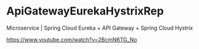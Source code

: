 # ApiGatewayEurekaHystrixRep
Microservice | Spring Cloud Eureka + API Gateway + Spring Cloud Hystrix

https://www.youtube.com/watch?v=2BcmN6TG_No
